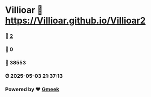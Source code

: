 # Villioar :link: https://Villioar.github.io/Villioar2 
### :page_facing_up: [2](https://Villioar.github.io/Villioar2/tag.html) 
### :speech_balloon: 0 
### :hibiscus: 38553 
### :alarm_clock: 2025-05-03 21:37:13 
### Powered by :heart: [Gmeek](https://github.com/Meekdai/Gmeek)

